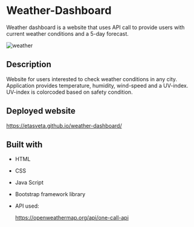 # Weather-Dashboard


Weather dashboard is a website that uses API call to provide users with current weather conditions and a 5-day forecast.

![weather](https://user-images.githubusercontent.com/109307665/190865542-5425f3c6-8899-429c-87d1-6ac111fa5112.png)

## Description
Website for users interested to check weather conditions in any city. Application provides temperature, humidity, wind-speed and a UV-index. 
UV-index is colorcoded based on safety condition.


## Deployed website
https://etasveta.github.io/weather-dashboard/

## Built with
* HTML
* CSS
* Java Script
* Bootstrap framework library 


* API used: 

   https://openweathermap.org/api/one-call-api

   

